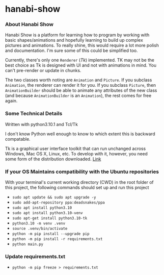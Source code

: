 # hanabi-show

### About Hanabi Show

Hanabi Show is a platform for learning how to program by working with basic shapes/animations and hopefully learning to build up complex pictures and animations. To really shine, this would require a lot more polish and documentation. I'm sure some of this could be simplified too.

Currently, there's only one `Renderer` (*Tk*) implemented. TK may not be the best choice as Tk is designed with UI and not with animations in mind. You can't pre-render or update in chunks.

The two classes worth noting are `Animation` and `Picture`. If you subclass `Animation`, the renderer can render it for you. If you subclass `Picture`, then `AnimationBuilder` should be able to animate any attributes of the new class (and because `AnimationBuilder` is an `Animation`), the rest comes for free again.

### Some Technical Details

Written with python3.10.1 and Tcl/Tk

I don't know Python well enough to know to which extent this is backward compatable.

Tk is a graphical user interface toolkit that can run unchanged across Windows, Mac OS X, Linux, etc. To develop with it, however, you need some form of the distribution downloaded. [Link](https://www.tcl.tk/software/tcltk/)


### If your OS Maintains compatibility with the Ubuntu repositories

With your terminal's current working directory (CWD) in the root folder of this project, the following commands should set up and run this project

- `sudo apt update && sudo apt upgrade -y`
- `sudo add-apt-repository ppa:deadsnakes/ppa`
- `sudo apt install python3.10`
- `sudo apt install python3.10-venv`
- `sudo apt-get install python3.10-tk`
- `python3.10 -m venv .venv`
- `source .venv/bin/activate`
- `python -m pip install --upgrade pip`
- `python -m pip install -r requirements.txt`
- `python main.py`

### Update requirements.txt

- `python -m pip freeze > requirements.txt`
